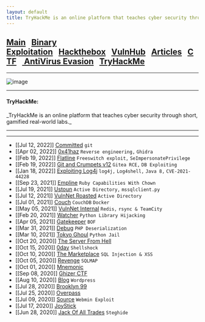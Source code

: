 ```yaml
---
layout: default
title: TryHackMe is an online platform that teaches cyber security through short, gamified real-world labs.
---
```


<h2 class="mume-header" id="mainindexhtml-nbspnbsp-contactcontacthtml"><a href="./index.html">Main</a>&#xA0;&#xA0;&#xA0;<a href="/posts/binaryexploitation/index.html">Binary Exploitation</a>&#xA0;&#xA0;&#xA0;<a href="/posts/hackthebox/index.html">Hackthebox</a>&#xA0;&#xA0;&#xA0;<a href="/posts/vulnhub/index.html">VulnHub</a>&#xA0;&#xA0;&#xA0;<a href="/posts/articles/index.html">Articles</a>&#xA0;&#xA0;&#xA0;<a href="/posts/CTF/index.html">CTF</a>&#xA0;&#xA0;&#xA0;<a href="/posts/avevasion/index.html">    AntiVirus Evasion</a>&#xA0;&#xA0;&#xA0;<a href="/posts/tryhackme/index.html">TryHackMe</a></h2>
<hr>

![image](https://user-images.githubusercontent.com/69868171/217528690-20e2e8f4-cca0-4421-9bf3-7f03fec7f117.png)


* * *
<h4 class="mume-header" id="tryhackme">TryHackMe:</h4>
_TryHackMe is an online platform that teaches cyber security through short, gamified real-world labs._
<hr>
<hr>


- [[Jul 12, 2022]] [Committed](https://muzec0318.github.io/posts/tryhackme/committed.html) `git`
- [[Apr 02, 2022]] [0x41haz](https://muzec0318.github.io/posts/tryhackme/0x41haz.html) `Reverse engineering,` `Ghidra`
- [[Feb 19, 2022]] [Flatline](https://muzec0318.github.io/posts/tryhackme/flatline.html) `Freeswitch exploit,` `SeImpersonatePrivilege`
- [[Feb 19, 2022]] [Git and Crumpets v12](https://muzec0318.github.io/posts/tryhackme/gitandcrumpets.html) `Gitea RCE,` `DB Exploiting`
- [[Jan 18, 2022]] [Exploiting Log4j](https://muzec0318.github.io/posts/tryhackme/log4j.html) `log4j,` `Log4shell,` `Java 8,` `CVE-2021-44228`
- [[Sep 23, 2021]] [Empline](https://muzec0318.github.io/posts/tryhackme/empline.html) `Ruby Capabilities With Chown`
- [[Jul 19, 2021]] [Ustoun](https://muzec0318.github.io/posts/tryhackme/ustoun.html) `Active Directory,` `mssqlclient.py`
- [[Jul 12, 2021]] [VulnNet Roasted](https://muzec0318.github.io/posts/tryhackme/roasted.html) `Active Directory`
- [[Jul 01, 2021]] [Couch](https://muzec0318.github.io/posts/tryhackme/couch.html) `CouchDB` `Docker`
- [[May 05, 2021]] [VulnNet Internal](https://muzec0318.github.io/posts/tryhackme/vulnet.html) `Redis,` `rsync & TeamCity`
- [[Feb 20, 2021]] [Watcher](https://muzec0318.github.io/posts/tryhackme/Watcher.html) `Python Library Hijacking`
- [[Apr 05, 2021]] [Gatekeeper](https://muzec0318.github.io/posts/tryhackme/Gatekeeper.html) `BOF`
- [[Mar 31, 2021]] [Debug](https://muzec0318.github.io/posts/tryhackme/Debug.html)  `PHP Deserialization`
- [[Mar 10, 2021]] [Tokyo Ghoul](https://muzec0318.github.io/posts/tryhackme/tokyoghoul666.html)  `Python Jail`
- [[Oct 20, 2020]] [The Server From Hell](https://muzec0318.github.io/posts/tryhackme/TheServerFromHell.html)
- [[Oct 15, 2020]] [0day](https://muzec0318.github.io/posts/tryhackme/0day.html)  `Shellshock`
- [[Oct 10, 2020]] [The Marketplace](https://muzec0318.github.io/posts/tryhackme/Marketplace.html)  `SQL Injection & XSS`
- [[Oct 05, 2020]] [Revenge](https://muzec0318.github.io/posts/tryhackme/Revenge.html)  `SQLMAP`
- [[Oct 01, 2020]] [Mnemonic](https://muzec0318.github.io/posts/tryhackme/Mnemonic.html)
- [[Sep 08, 2020]] [Ghizer CTF](https://muzec0318.github.io/posts/tryhackme/Ghizer.html)
- [[Aug 10, 2020]] [Blog](https://muzec0318.github.io/posts/tryhackme/Blog.html)  `Wordpress`
- [[Jul 28, 2020]] [Brooklyn 99](https://muzec0318.github.io/posts/tryhackme/Brooklyn99.html)
- [[Jul 25, 2020]] [Overpass](https://muzec0318.github.io/posts/tryhackme/Overpass.html)
- [[Jul 09, 2020]] [Source](https://muzec0318.github.io/posts/tryhackme/Source.html)  `Webmin Exploit`
- [[Jul 17, 2020]] [JoyStick](https://muzec0318.github.io/posts/tryhackme/JoyStick.html)
- [[Jun 28, 2020]] [Jack Of All Trades](https://muzec0318.github.io/posts/tryhackme/Jack.html)  `Steghide`
